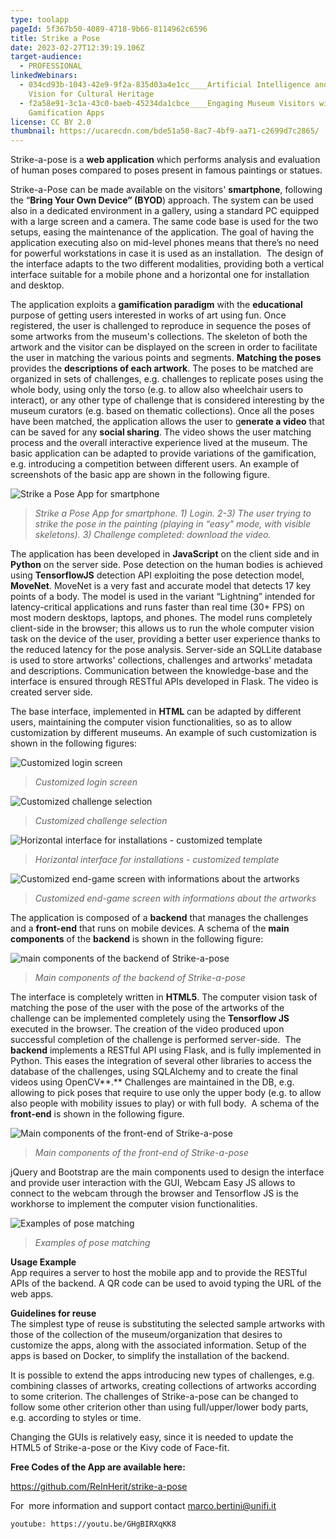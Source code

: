 ```yaml
---
type: toolapp
pageId: 5f367b50-4089-4718-9b66-8114962c6596
title: Strike a Pose
date: 2023-02-27T12:39:19.106Z
target-audience:
  - PROFESSIONAL
linkedWebinars:
  - 034cd93b-1043-42e9-9f2a-835d03a4e1cc____Artificial Intelligence and Computer
    Vision for Cultural Heritage
  - f2a58e91-3c1a-43c0-baeb-45234da1cbce____Engaging Museum Visitors with
    Gamification Apps
license: CC BY 2.0
thumbnail: https://ucarecdn.com/bde51a50-8ac7-4bf9-aa71-c2699d7c2865/
---
```

Strike-a-pose is a **web application** which performs analysis and evaluation of human poses compared to poses present in famous paintings or statues. 

Strike-a-Pose can be made available on the visitors' **smartphone**, following the “**Bring Your Own Device” (BYOD**) approach. The system can be used also in a dedicated environment in a gallery, using a standard PC equipped with a large screen and a camera. The same code base is used for the two setups, easing the maintenance of the application. The goal of having the application executing also on mid-level phones means that there’s no need for powerful workstations in case it is used as an installation.  The design of the interface adapts to the two different modalities, providing both a vertical interface suitable for a mobile phone and a horizontal one for installation and desktop.

The application exploits a **gamification paradigm** with the **educational** purpose of getting users interested in works of art using fun. Once registered, the user is challenged to reproduce in sequence the poses of some artworks from the museum's collections. The skeleton of both the artwork and the visitor can be displayed on the screen in order to facilitate the user in matching the various points and segments. **Matching the poses** provides the **descriptions of each artwork**. The poses to be matched are organized in sets of challenges, e.g. challenges to replicate poses using the whole body, using only the torso (e.g. to allow also wheelchair users to interact), or any other type of challenge that is considered interesting by the museum curators (e.g. based on thematic collections). Once all the poses have been matched, the application allows the user to g**enerate a video** that can be saved for any **social sharing**. The video shows the user matching process and the overall interactive experience lived at the museum. The basic application can be adapted to provide variations of the gamification, e.g. introducing a competition between different users. An example of screenshots of the basic app are shown in the following figure.

![Strike a Pose App for smartphone](https://ucarecdn.com/3eb026de-153c-49ef-8b1a-83433189b979/ "Strike a Pose App for smartphone")

> *Strike a Pose App for smartphone. 1) Login. 2-3) The user trying to strike the pose in the painting (playing in “easy" mode, with visible skeletons). 3) Challenge completed: download the video.*

The application has been developed in **JavaScript** on the client side and in **Python** on the server side. Pose detection on the human bodies is achieved using **TensorflowJS** detection API exploiting the pose detection model, **MoveNet**. MoveNet is a very fast and accurate model that detects 17 key points of a body. The model is used in the variant “Lightning” intended for latency-critical applications and runs faster than real time (30+ FPS) on most modern desktops, laptops, and phones. The model runs completely client-side in the browser; this allows us to run the whole computer vision task on the device of the user, providing a better user experience thanks to the reduced latency for the pose analysis. Server-side an SQLLite database is used to store artworks' collections, challenges and artworks' metadata and descriptions. Communication between the knowledge-base and the interface is ensured through RESTful APIs developed in Flask. The video is created server side. 

The base interface, implemented in **HTML** can be adapted by different users, maintaining the computer vision functionalities, so as to allow customization by different museums. An example of such customization is shown in the following figures:

![Customized login screen](https://ucarecdn.com/1abf0e72-9af5-4b24-8ea4-ff7ededc3282/ "Customized login screen")

> *Customized login screen*

![Customized challenge selection](https://ucarecdn.com/a4f740a1-26ca-4aee-87ce-6f33dcddb3aa/ "Customized challenge selection")

> *Customized challenge selection*

![Horizontal interface for installations - customized template](https://ucarecdn.com/4f4f79ad-8041-4af2-9638-f58ea02969a8/ "Horizontal interface for installations - customized template")

> *Horizontal interface for installations - customized template*

![Customized end-game screen with informations about the artworks](https://ucarecdn.com/4040da75-1f83-4bee-beb5-97c4bde73606/ "Customized end-game screen with informations about the artworks")

> *Customized end-game screen with informations about the artworks*

The application is composed of a **backend** that manages the challenges and a **front-end** that runs on mobile devices. A schema of the **main components** of the **backend** is shown in the following figure:

![main components of the backend of Strike-a-pose](https://ucarecdn.com/cf0c8641-0009-446a-9d22-350e26bde7a4/ "main components of the backend of Strike-a-pose")

> *Main components of the backend of Strike-a-pose*

The interface is completely written in **HTML5**. The computer vision task of matching the pose of the user with the pose of the artworks of the challenge can be implemented completely using the **Tensorflow JS** executed in the browser. The creation of the video produced upon successful completion of the challenge is performed server-side.  The **backend** implements a RESTful API using Flask, and is fully implemented in Python. This eases the integration of several other libraries to access the database of the challenges, using SQLAlchemy and to create the final videos using OpenCV**.** Challenges are maintained in the DB, e.g. allowing to pick poses that require to use only the upper body (e.g. to allow also people with mobility issues to play) or with full body.  A schema of the **front-end** is shown in the following figure.

![Main components of the front-end of Strike-a-pose](https://ucarecdn.com/c6506933-258b-428c-bce3-920ea3726afa/ "Main components of the front-end of Strike-a-pose")

> *Main components of the front-end of Strike-a-pose*

jQuery and Bootstrap are the main components used to design the interface and provide user interaction with the GUI, Webcam Easy JS allows to connect to the webcam through the browser and Tensorflow JS is the workhorse to implement the computer vision functionalities.

![Examples of pose matching](https://ucarecdn.com/33cee215-5d31-4523-ae2a-8d3de40d25e6/ "Examples of pose matching")

> *Examples of pose matching*

**Usage Example**\
App requires a server to host the mobile app and to provide the RESTful APIs of the backend. A QR code can be used to avoid typing the URL of the web apps.

**Guidelines for reuse**\
The simplest type of reuse is substituting the selected sample artworks with those of the collection of the museum/organization that desires to customize the apps, along with the associated information. Setup of the apps is based on Docker, to simplify the installation of the backend. 

It is possible to extend the apps introducing new types of challenges, e.g. combining classes of artworks, creating collections of artworks according to some criterion. The challenges of Strike-a-pose can be changed to follow some other criterion other than using full/upper/lower body parts, e.g. according to styles or time. 

Changing the GUIs is relatively easy, since it is needed to update the HTML5 of Strike-a-pose or the Kivy code of Face-fit.

**Free Codes of the App are available here:**

<https://github.com/ReInHerit/strike-a-pose>



For  more information and support contact [marco.bertini@unifi.it](<>)

`youtube: https://youtu.be/GHgBIRXqKK8`